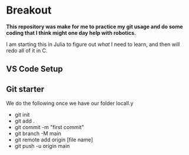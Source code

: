 # Breakout

**This repository was make for me to practice my git usage and do some coding that I think might one day help with robotics.**

I am starting this in Julia to figure out *what* I need to learn, and then will redo all of it in C. 


## VS Code Setup


## Git starter
We do the following once we have our folder locall.y
- git init 
- git add . 
- git commit -m "first commit" 
- git branch -M main 
- git remote add origin [file name]
- git push -u origin main